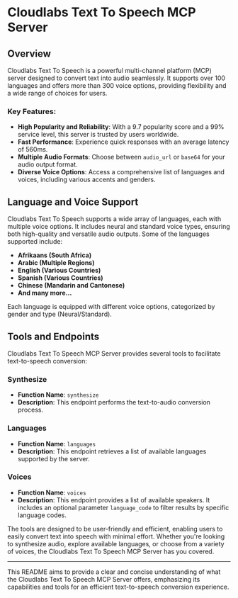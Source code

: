 # Cloudlabs Text To Speech MCP Server

## Overview

Cloudlabs Text To Speech is a powerful multi-channel platform (MCP) server designed to convert text into audio seamlessly. It supports over 100 languages and offers more than 300 voice options, providing flexibility and a wide range of choices for users. 

### Key Features:

- **High Popularity and Reliability**: With a 9.7 popularity score and a 99% service level, this server is trusted by users worldwide.
- **Fast Performance**: Experience quick responses with an average latency of 560ms.
- **Multiple Audio Formats**: Choose between `audio_url` or `base64` for your audio output format.
- **Diverse Voice Options**: Access a comprehensive list of languages and voices, including various accents and genders.

## Language and Voice Support

Cloudlabs Text To Speech supports a wide array of languages, each with multiple voice options. It includes neural and standard voice types, ensuring both high-quality and versatile audio outputs. Some of the languages supported include:

- **Afrikaans (South Africa)**
- **Arabic (Multiple Regions)**
- **English (Various Countries)**
- **Spanish (Various Countries)**
- **Chinese (Mandarin and Cantonese)**
- **And many more...**

Each language is equipped with different voice options, categorized by gender and type (Neural/Standard).

## Tools and Endpoints

Cloudlabs Text To Speech MCP Server provides several tools to facilitate text-to-speech conversion:

### Synthesize

- **Function Name**: `synthesize`
- **Description**: This endpoint performs the text-to-audio conversion process.

### Languages

- **Function Name**: `languages`
- **Description**: This endpoint retrieves a list of available languages supported by the server.

### Voices

- **Function Name**: `voices`
- **Description**: This endpoint provides a list of available speakers. It includes an optional parameter `language_code` to filter results by specific language codes.

The tools are designed to be user-friendly and efficient, enabling users to easily convert text into speech with minimal effort. Whether you're looking to synthesize audio, explore available languages, or choose from a variety of voices, the Cloudlabs Text To Speech MCP Server has you covered.

---

This README aims to provide a clear and concise understanding of what the Cloudlabs Text To Speech MCP Server offers, emphasizing its capabilities and tools for an efficient text-to-speech conversion experience.